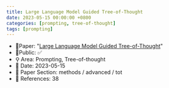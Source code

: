 ```yaml
---
title: Large Language Model Guided Tree-of-Thought
date: 2023-05-15 00:00:00 +0800
categories: [prompting, tree-of-thought]
tags: [prompting]
---
```


- 📙Paper: "[Large Language Model Guided Tree-of-Thought](https://www.semanticscholar.org/paper/Large-Language-Model-Guided-Tree-of-Thought-Long/bda605928d6ebe4db906e69ab5d343df75918727)"
- 🔑Public: ✅
- ⚲ Area: Prompting, Tree-of-thought
- 📅 Date: 2023-05-15
- 🔎 Paper Section: methods / advanced / tot
- 📝 References: 38
